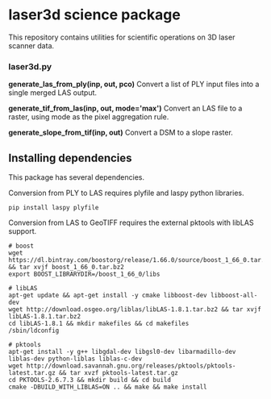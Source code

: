 # laser3d science package

This repository contains utilities for scientific operations on 3D laser scanner data.

### laser3d.py

**generate_las_from_ply(inp, out, pco)**
Convert a list of PLY input files into a single merged LAS output.

**generate_tif_from_las(inp, out, mode='max')**
Convert an LAS file to a raster, using mode as the pixel aggregation rule.

**generate_slope_from_tif(inp, out)**
Convert a DSM to a slope raster.

## Installing dependencies

This package has several dependencies. 

Conversion from PLY to LAS requires plyfile and laspy python libraries. 
```
pip install laspy plyfile
```

Conversion from LAS to GeoTIFF requires the external pktools with libLAS support.
```
# boost
wget https://dl.bintray.com/boostorg/release/1.66.0/source/boost_1_66_0.tar.bz2 && tar xvjf boost_1_66_0.tar.bz2
export BOOST_LIBRARYDIR=/boost_1_66_0/libs

# libLAS
apt-get update && apt-get install -y cmake libboost-dev libboost-all-dev
wget http://download.osgeo.org/liblas/libLAS-1.8.1.tar.bz2 && tar xvjf libLAS-1.8.1.tar.bz2
cd libLAS-1.8.1 && mkdir makefiles && cd makefiles
/sbin/ldconfig

# pktools
apt-get install -y g++ libgdal-dev libgsl0-dev libarmadillo-dev liblas-dev python-liblas liblas-c-dev
wget http://download.savannah.gnu.org/releases/pktools/pktools-latest.tar.gz && tar xvzf pktools-latest.tar.gz
cd PKTOOLS-2.6.7.3 && mkdir build && cd build
cmake -DBUILD_WITH_LIBLAS=ON .. && make && make install
```
